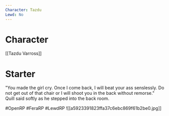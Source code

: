 ```yaml
---
Character: Tazdu
Lewd: No
---
```

# Character
[[Tazdu Varross]]

# Starter
"You made the girl cry. Once I come back, I will beat your ass senslessly. Do not get out of that chair or I will shoot you in the back without remorse." Quill said softly as he stepped into the back room.  

#OpenRP #FeraRP #LewdRP 
![[a5923391823ffa37c6ebc869f61b2be0.jpg]]